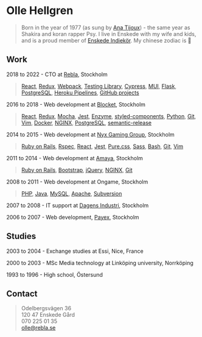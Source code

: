 # Olle Hellgren
> Born in the year of 1977 (as sung by [Ana Tijoux](https://open.spotify.com/track/7tOAN6w4a1LD0iqkRnIrhZ)) - the same year as Shakira and koran rapper Psy. I live in Enskede with my wife and kids, and is a proud member of [Enskede Indiekör](https://sv-se.facebook.com/enskedeindiekor/). My chinese zodiac is 🐍

## Work
2018 to 2022 - CTO at [Rebla](https://rebla.se/), Stockholm

>[React], [Redux], [Webpack], [Testing Library], [Cypress], [MUI], [Flask], [PostgreSQL], [Heroku Pipelines], [GitHub projects]

2016 to 2018 - Web development at [Blocket](https://www.blocket.se/), Stockholm

>[React], [Redux], [Mocha], [Jest], [Enzyme], [styled-components], [Python], [Git], [Vim], [Docker], [NGINX], [PostgreSQL], [semantic-release]

2014 to 2015 - Web development at [Nyx Gaming Group](https://www.sgdigital.com/), Stockholm

>[Ruby on Rails], [Rspec], [React], [Jest], [Pure.css], [Sass], [Bash], [Git], [Vim]

2011 to 2014 - Web development at [Amaya](http://www.starsgroup.com/), Stockholm

>[Ruby on Rails], [Bootstrap], [jQuery], [NGINX], [Git]

2008 to 2011 - Web development at Ongame, Stockholm

>[PHP], [Java], [MySQL], [Apache], [Subversion]

2007 to 2008 - IT support at [Dagens Industri](https://www.di.se/), Stockholm

2006 to 2007 - Web development, [Payex](https://payex.se/), Stockholm

## Studies
2003 to 2004 - Exchange studies at Essi, Nice, France

2000 to 2003 - MSc Media technology at Linköping university, Norrköping

1993 to 1996 - High school, Östersund

## Contact
>Odelbergsvägen 36  
120 47 Enskede Gård  
070 225 01 35  
olle@rebla.se  

[Apache]:https://www.apache.org/
[Bash]:https://www.gnu.org/software/bash/
[Bootstrap]:https://getbootstrap.com/
[Cypress]:https://www.cypress.io/
[Docker]:https://www.docker.com/
[Enzyme]:https://enzymejs.github.io/enzyme/
[Flask]:https://flask.palletsprojects.com/en/2.1.x/
[GitHub projects]:https://docs.github.com/en/issues/trying-out-the-new-projects-experience/about-projects
[Git]:https://git-scm.com/
[Heroku Pipelines]:https://devcenter.heroku.com/articles/pipelines
[Java]:https://dev.java/
[Jest]:https://jestjs.io/
[MUI]:https://mui.com/
[Mocha]:https://mochajs.org/
[MySQL]:https://www.mysql.com/
[NGINX]:https://www.nginx.com/
[PHP]:https://www.php.net/
[PostgreSQL]:https://www.postgresql.org/
[Pure.css]:https://purecss.io/
[Python]:https://www.python.org/
[React]:https://reactjs.org/
[Redux]:https://redux.js.org/
[Rspec]:https://rspec.info/
[Ruby on Rails]:https://rubyonrails.org/
[Sass]:https://sass-lang.com/
[Subversion]:https://subversion.apache.org/
[Testing Library]:https://testing-library.com/
[Vim]:https://www.vim.org/
[Webpack]:https://webpack.js.org/
[jQuery]:https://jquery.com/
[semantic-release]:https://github.com/semantic-release/semantic-release
[styled-components]:https://styled-components.com/
